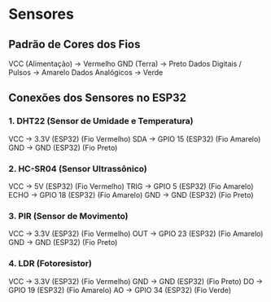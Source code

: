 # Sensores

## Padrão de Cores dos Fios

VCC (Alimentação) → Vermelho
GND (Terra) → Preto
Dados Digitais / Pulsos → Amarelo
Dados Analógicos → Verde

## Conexões dos Sensores no ESP32

### 1. DHT22 (Sensor de Umidade e Temperatura)

VCC → 3.3V (ESP32) (Fio Vermelho)
SDA → GPIO 15 (ESP32) (Fio Amarelo)
GND → GND (ESP32) (Fio Preto)

### 2. HC-SR04 (Sensor Ultrassônico)

VCC → 5V (ESP32) (Fio Vermelho)
TRIG → GPIO 5 (ESP32) (Fio Amarelo)
ECHO → GPIO 18 (ESP32) (Fio Amarelo)
GND → GND (ESP32) (Fio Preto)

### 3. PIR (Sensor de Movimento)

VCC → 3.3V (ESP32) (Fio Vermelho)
OUT → GPIO 23 (ESP32) (Fio Amarelo)
GND → GND (ESP32) (Fio Preto)

### 4. LDR (Fotoresistor)

VCC → 3.3V (ESP32) (Fio Vermelho)
GND → GND (ESP32) (Fio Preto)
DO → GPIO 19 (ESP32) (Fio Amarelo)
AO → GPIO 34 (ESP32) (Fio Verde)